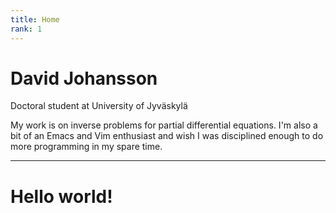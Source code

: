 ```yaml
---
title: Home
rank: 1
---
```

# David Johansson

Doctoral student at University of Jyväskylä

My work is on inverse problems for partial differential equations. I'm also a bit of an Emacs and Vim enthusiast and wish I was disciplined enough to do more programming in my spare time.

---

# Hello world!
